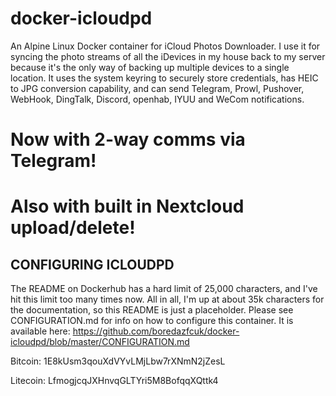 # docker-icloudpd
An Alpine Linux Docker container for iCloud Photos Downloader. I use it for syncing the photo streams of all the iDevices in my house back to my server because it's the only way of backing up multiple devices to a single location. It uses the system keyring to securely store credentials, has HEIC to JPG conversion capability, and can send Telegram, Prowl, Pushover, WebHook, DingTalk, Discord, openhab, IYUU and WeCom notifications.

# Now with 2-way comms via Telegram!

# Also with built in Nextcloud upload/delete!

## CONFIGURING ICLOUDPD

The README on Dockerhub has a hard limit of 25,000 characters, and I've hit this limit too many times now. All in all, I'm up at about 35k characters for the documentation, so this README is just a placeholder. Please see CONFIGURATION.md for info on how to configure this container. It is available here: https://github.com/boredazfcuk/docker-icloudpd/blob/master/CONFIGURATION.md

Bitcoin: 1E8kUsm3qouXdVYvLMjLbw7rXNmN2jZesL

Litecoin: LfmogjcqJXHnvqGLTYri5M8BofqqXQttk4
